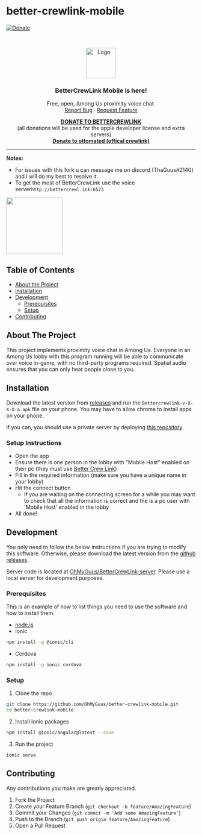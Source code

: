 # better-crewlink-mobile
[![Donate][paypal-shield]](paypal-url)

<br />
<p align="center">
  <a>
    <img src="resources/logo.png" alt="Logo" width="80" height="80">
  </a>
  <h3 align="center">BetterCrewLink Mobile is here!</h3>


  <p align="center">
    Free, open, Among Us proximity voice chat.
    <br />
    <a href="https://github.com/OhMyGuus/better-crewlink-mobile/issues">Report Bug</a>
    ·
    <a href="https://github.com/OhMyGuus/better-crewlink-mobile/issues">Request Feature</a>
  </p>
  <p align="center">
    <b><a href="https://www.paypal.com/donate?hosted_button_id=KS43BDTGN76JQ">DONATE TO BETTERCREWLINK</a></b></br>
  (all donations will be used for the apple developer license and extra servers)</br>
   <b><a href="https://paypal.me/ottomated">Donate to ottomated (offical crewlink)</a></b>
  </p>
</p>
<hr />

<p>
  
<b>Notes:</b><br />

 - For issues with this fork u can message me on discord (ThaGuus#2140) and I will do
   my best to resolve it.
  -  To get the most of BetterCrewLink use the voice server`http://bettercrewl.ink:6523`

</p>
<a href="https://discord.gg/qDqTzvj4SH"> <img src="https://i.imgur.com/XpnBhTW.png" width="150px" /> </a>



<!-- TABLE OF CONTENTS -->
## Table of Contents

* [About the Project](#about-the-project)
* [Installation](#installation)
* [Development](#development)
  * [Prerequisites](#prerequisites)
  * [Setup](#setup)
* [Contributing](#contributing)

<!-- ABOUT THE PROJECT -->
## About The Project

This project implements proximity voice chat in Among Us. Everyone in an Among Us lobby with this program running will be able to communicate over voice in-game, with no third-party programs required. Spatial audio ensures that you can only hear people close to you.

## Installation

Download the latest version from [releases](https://github.com/OhMyGuus/better-crewlink-mobile/releases) and run the `Bettercrewlink-v-X-X-X-a.apk` file on your phone. You may have to allow chrome to install apps on your phone.

If you can, you should use a private server by deploying [this repository](https://github.com/OhMyGuus/BetterCrewLink-server).

### Setup Instructions

* Open the app
* Ensure there is one person in the lobby with "Mobile Host" enabled on their pc (they must use [Better Crew Link](https://github.com/OhMyGuus/BetterCrewLink))
* Fill in the required information (make sure you have a unique name in your lobby)
* Hit the connect button
  * If you are waiting on the connecting screen for a while you may want to check that all the information is correct and the is a pc user with 'Mobile Host' enabled in the lobby
* All done!

## Development

You only need to follow the below instructions if you are trying to modify this software. Otherwise, please download the latest version from the [github releases](https://github.com/OhMyGuus/better-crewlink-mobile/releases).

Server code is located at [OhMyGuus/BetterCrewLink-server](https://github.com/OhMyGuus/BetterCrewLink-server). Please use a local server for development purposes.

### Prerequisites

This is an example of how to list things you need to use the software and how to install them.
* [node.js](https://nodejs.org/en/download/)
* Ionic
```sh
npm install -g @ionic/cli
```
* Cordova
```sh
npm install -g ionic cordova
```

### Setup

1. Clone the repo
```sh
git clone https://github.com/OhMyGuus/better-crewlink-mobile.git
cd better-crewlink-mobile
```
2. Install Ionic packages
```sh
npm install @ionic/angular@latest --save
```
3. Run the project
```JS
ionic serve
```

<!-- CONTRIBUTING -->
## Contributing

Any contributions you make are greatly appreciated.

1. Fork the Project
2. Create your Feature Branch (`git checkout -b feature/AmazingFeature`)
3. Commit your Changes (`git commit -m 'Add some AmazingFeature'`)
4. Push to the Branch (`git push origin feature/AmazingFeature`)
5. Open a Pull Request


[paypal-url]: https://www.paypal.com/donate?hosted_button_id=KS43BDTGN76JQ
[paypal-shield]: https://img.shields.io/badge/Donate-PayPal-green.svg
